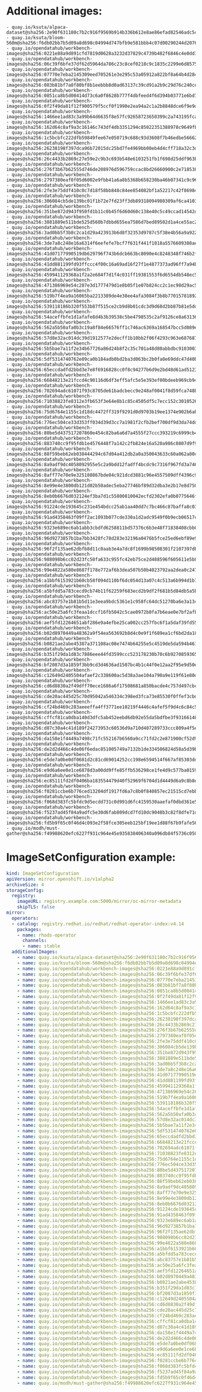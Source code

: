 # Additional images:
    - quay.io/ksuta/alpaca-dataset@sha256:2e90f631180c7b2c916f9569b914b336b612e8ae86efad82546adc5c9fcbbb8d
    - quay.io/ksuta/bloom-560m@sha256:f6db02bb7b5d09a8d698c04994d747bfb9e581bbb4c07d00290244d207623733
    - quay.io/opendatahub/workbench-images@sha256:0221e88a9d891cfd7819d0628a3232d37829c4739b482f6846c4e0dd1a0f7b91
    - quay.io/opendatahub/workbench-images@sha256:06c39f6bfe37df62d5964da786c23c8cef0218c9c1835c2299e6d8575cfab630
    - quay.io/opendatahub/workbench-images@sha256:07770e7eba2145309eed705261e3e295c53a05912a822bf8a64b4d284cfb79ca
    - quay.io/opendatahub/workbench-images@sha256:083b81bf7a8f80bf8b1eebbb8d0ad63137c39cd91a2b9c29d76c240ce02013d9
    - quay.io/opendatahub/workbench-images@sha256:0851ca8b5d00414d73c6a0f8628b777f4dbfeed4f6d394b03771e6bd70988b30
    - quay.io/opendatahub/workbench-images@sha256:0f2f49da81f12f900579f5ccf0f1990e2ea94a2c1a2b8848dce6f9e9d2dd6d6f
    - quay.io/opendatahub/workbench-images@sha256:1466ee1ad83c3a99b64d6635f8e57fc92658723650399c2a743195fca41cfb65
    - quay.io/opendatahub/workbench-images@sha256:162d64c8af9a3c16146c743df4db3351294c85022351388978c9649fbd12ff27
    - quay.io/opendatahub/workbench-images@sha256:1c5bcbfc222dfb59849fee67e050719c688c93d3608f7b46edbe5666263641f3
    - quay.io/opendatahub/workbench-images@sha256:26238198f397dca96b72015dc25bd7fe4969bb00eb4d4cff718a32c3d8fda3fc
    - quay.io/opendatahub/workbench-images@sha256:26c4433b2869c27e59e2c9b3c693b548e6103251fb1f698d25ddf963ba8cafdf
    - quay.io/opendatahub/workbench-images@sha256:276f3b67b62555d746de208976d596759ccac8bd26660900c2e7185380fe043d
    - quay.io/opendatahub/workbench-images@sha256:2797380eaf0f05d6002e9fbb41a6a8b5368b658230ba46b07341c9c96797f591
    - quay.io/opendatahub/workbench-images@sha256:2fe3e75ddf410c0c7d18f58bb848c84ee854082bf1a52217c42f86984feae6ed
    - quay.io/opendatahub/workbench-images@sha256:306084cb5de139bc01f1b72e7fd23ff3db89318094980309af6ca4103b84888f
    - quay.io/opendatahub/workbench-images@sha256:351be872d943f950fd1b11c0b45f6d60d60c138e40c5c49ccad14542d80f950d
    - quay.io/opendatahub/workbench-images@sha256:3881889e511bde525d560b7dbbd655ea7586d7bed89502d1a4ce55ac24866ab1
    - quay.io/opendatahub/workbench-images@sha256:3ad0bb5f3b8c2ca1d29a423913b6d8f32353d9787c5f38e4b56a9a922f6e3cdd
    - quay.io/opendatahub/workbench-images@sha256:3de7a8c248e16a6314f6eefefe7bcf7f631f441f1018a5576609308aeadc2a98
    - quay.io/opendatahub/workbench-images@sha256:41d07177990519db629796f743b6dcb663bc8090e4c8248348f746b2fa4f7dbb
    - quay.io/opendatahub/workbench-images@sha256:41dd881199fd93ffccc4f00c16a69ad16f27f1e4877373ad96ff7a94b9564972
    - quay.io/opendatahub/workbench-images@sha256:459941129368a1f2a2e684f7d1f4c031ff19381553f6d6554db548ec589488e0
    - quay.io/opendatahub/workbench-images@sha256:471386969e54c287e3d1777479d1e8b05f1e07b824cc2c1ec98d29ac5006b378
    - quay.io/opendatahub/workbench-images@sha256:519b7f4ea9a16065ba2213389de4e38ee4afa3084f3b8b770157818928ad0f7a
    - quay.io/opendatahub/workbench-images@sha256:539118186b320f553b87f515ce2cb9d8b01cdc3d9d68d2bb87b81e5dd749e28b
    - quay.io/opendatahub/workbench-images@sha256:54aceffbfe1d1afafe8d4b3b39538c5be4798535c2af9126ce8a63136f18d4e2
    - quay.io/opendatahub/workbench-images@sha256:562a5b50afa0b3c19a8f84e66576ff1c746ac6369a168547bcc5d089ebd4ef91
    - quay.io/opendatahub/workbench-images@sha256:57d8e32ac014dc39d1912577e2decff1b10bb2f06f4293c963e687687a580b05
    - quay.io/opendatahub/workbench-images@sha256:5b5bae7a11f2e34b67726a86d24b8f2c35c701a48d80abbdbc91030033d2fc1f
    - quay.io/opendatahub/workbench-images@sha256:5df5314740762e09ca0b184adb0bd2ba3d063bc2b0fa0e69ddc47d40b637a0cc
    - quay.io/opendatahub/workbench-images@sha256:65eccdadfd2bbd3e7e8f6916828cc0f8c94277b6d9e2bd48d61ad51230eb913d
    - quay.io/opendatahub/workbench-images@sha256:66848213e21fccd4c90116d6df3eff5afc5e5e393ef00bdeeb969cb94e3b269e
    - quay.io/opendatahub/workbench-images@sha256:702694adc61071f93c8705de61badcbecc9e248af0041f8d59fca748b6a10d8d
    - quay.io/opendatahub/workbench-images@sha256:71038823fe8312e3fb653f3e64e8b1c85c4505df5c7ecc152c3010526c0e2a6f
    - quay.io/opendatahub/workbench-images@sha256:75d6764e1155c1d18dc4472ff319f9291d0d9703b19ee1374e902b6ab7f55cfb
    - quay.io/opendatahub/workbench-images@sha256:776ec504ce33d353ff034d39d3cc7a1981f2cfb2bef700df9d3da74dd167ccdf
    - quay.io/opendatahub/workbench-images@sha256:80be5d437517207860e454c82ba6a6d7a4555f27ccc393219c6999cb468a96ad
    - quay.io/opendatahub/workbench-images@sha256:883740cc9f95fdb1e4576448f7a142c2fb824e16a520a986c0807d9f937447eb
    - quay.io/opendatahub/workbench-images@sha256:88f59beb62eb038444294c67d04a412db2a0a350043633c60a062a80cde593a3
    - quay.io/opendatahub/workbench-images@sha256:8a9adf9dc4058092955e5c2a9bdd12fadff4bcdc9c7316f967fd3a74650567ac
    - quay.io/opendatahub/workbench-images@sha256:8aff77e70e9e325180867bde04c921dcd3881c96e4557509dff4396c9fa72ecd
    - quay.io/opendatahub/workbench-images@sha256:8e99e4e3800db121d02b50adec5eba27746bf89d32dba3e2b17e8d750ac53608
    - quay.io/opendatahub/workbench-images@sha256:8eb0b6676d032124ef3ba7d1c55800810042ecfd2302efa0b0775646f188e97e
    - quay.io/opendatahub/workbench-images@sha256:91224cde193645c231e454bdcc25ab1aa40dd7c7bc466c87baffa8c03f5e3128
    - quay.io/opendatahub/workbench-images@sha256:91ad4358463f09ff2ac1093b077cde330a1d2adc9549f0b9ecb06517c3daee80
    - quay.io/opendatahub/workbench-images@sha256:9323e689ec6ab1abb3cbdfd6258811bd57376c6b3e48f71838408cbb0b8b24a3
    - quay.io/opendatahub/workbench-images@sha256:96d9273857b1ba7bb3428fc78d283e32196a0476b5fce25ed6ebf89e965b09f7
    - quay.io/opendatahub/workbench-images@sha256:96f2f135ae62dbfb8d11c0aab3e4a7dc8f1699b98508301f2107397db22e87dc
    - quay.io/opendatahub/workbench-images@sha256:988098b6cc02d23fc50fa633c955fc42eb75ce2d488596f605611e5b87a167b8
    - quay.io/opendatahub/workbench-images@sha256:99e4822a580e8687f178e772af6b3dea507b50b4023792aa2dea0c2475c74ba6
    - quay.io/opendatahub/workbench-images@sha256:a1bbf6153921b60cb58f094d110bf6dc054d13a07c4c513a6b994d1b74a8b60e
    - quay.io/opendatahub/workbench-images@sha256:a5bfdd5a783cecd9cb74b11f62259f683ecd2b9df2f681b5d84db5a5b20d8589
    - quay.io/opendatahub/workbench-images@sha256:abc83757e1b81b5d11e3eea9bdc5361e1c958fc64dc51270ba6e3a134ce80953
    - quay.io/opendatahub/workbench-images@sha256:ac50e25a6fc3feaa1dccf16fb5042c5cae0972b0fa7b6eae0e7bf2afbf0f60d8
    - quay.io/opendatahub/workbench-images@sha256:aef5fd12264651abf286e9a4efbe25ca002cc257fbc6f1a5daf39fd55c7d6206
    - quay.io/opendatahub/workbench-images@sha256:b02d8970449a48362a9f54ea563692b8d4c0e9f1f689ea1cf6bd2da18538a421
    - quay.io/opendatahub/workbench-images@sha256:b0821ae2abe45387a371108ac08e7474b64255e5c4519de5da594b4617fd79fe
    - quay.io/opendatahub/workbench-images@sha256:b351f29da1d83c7886eee44fd3599ccc523178230b70c6b927085936506987ea
    - quay.io/opendatahub/workbench-images@sha256:bf2087d3a1859f3bb9cd3d4636ad1507bc4b1c44f0e12aa2f95e9d50e6f8d6eb
    - quay.io/opendatahub/workbench-images@sha256:c12649d2405504afaef2c338600ac5d38a3ae104a790a9e119f61e80dfae0fad
    - quay.io/opendatahub/workbench-images@sha256:cd6d8830a2f49dff70ece1686a6f17508681a850bacde4c757d497cbc59827ef
    - quay.io/opendatahub/workbench-images@sha256:cde20ac445d25c70d95042a546334c398ed3fca73e85530f0ffef3cbdb6ec746
    - quay.io/opendatahub/workbench-images@sha256:cf24bd469c283aeeeffa4ff3771ee10219f4446c4afef5f9d4c6c84c54bd81ce
    - quay.io/opendatahub/workbench-images@sha256:cffcf81ca0dba140d3dfc5ab452eebd6db92e55da5bdfbe3f931661489a8a596
    - quay.io/opendatahub/workbench-images@sha256:d87c30a4c41d189f24273953c60536d9a710d407289733ccc809a4f5e1549bd0
    - quay.io/opendatahub/workbench-images@sha256:da158e1f4449a7498c71fc552167b6560a9cc71fd2c2e871900cf52d9e455191
    - quay.io/opendatahub/workbench-images@sha256:de2d2d466c4de06f6edac851005749a7132b1de334506824d58a5d39b5d6d3c0
    - quay.io/opendatahub/workbench-images@sha256:e5de7a0be0df0681d2c81cd69014252cc198e6594514f667af85303dd055b6e2
    - quay.io/opendatahub/workbench-images@sha256:e9d6a6ee0e1ce6878d3a00dd9ffe85ffb536298ce1fe4d9c577ba0159c69a7f3
    - quay.io/opendatahub/workbench-images@sha256:ec85111fd2df0406ba183554479d40f52969f6704d1d4449d6a9c8b8e06e6314
    - quay.io/opendatahub/workbench-images@sha256:f0281ccbe6b776ced13204df1917fd6a7c8b0f840857ec21515cd7ebb522c91b
    - quay.io/opendatahub/workbench-images@sha256:f068d383fc5bfdc9d5ecdd731c0d991d6fc4159530aaefaf0dbd361e53e68abe
    - quay.io/opendatahub/workbench-images@sha256:f5237ad45f84a9adfc5e30d6fab809dcd7fd10dc9048b3c82f8dfe71d2d7eb2c
    - quay.io/opendatahub/workbench-images@sha256:fd5b9f65c0f46d4c093e2f58fce305eeb125bf19ee1d88f67b9fafe56142e92d
    - quay.io/modh/must-gather@sha256:f49988620efc6227f931c964e45e935838406340a096db84f5736c05066f1cc6

# ImageSetConfiguration example:
```yaml
kind: ImageSetConfiguration
apiVersion: mirror.openshift.io/v1alpha2
archiveSize: 4
storageConfig:
  registry: 
    imageURL: registry.example.com:5000/mirror/oc-mirror-metadata
    skipTLS: false                       
mirror:
  operators:
  - catalog: registry.redhat.io/redhat/redhat-operator-index:v4.14
    packages:
    - name: rhods-operator
      channels:
      - name: stable
  additionalImages:   
    - name: quay.io/ksuta/alpaca-dataset@sha256:2e90f631180c7b2c916f9569b914b336b612e8ae86efad82546adc5c9fcbbb8d
    - name: quay.io/ksuta/bloom-560m@sha256:f6db02bb7b5d09a8d698c04994d747bfb9e581bbb4c07d00290244d207623733
    - name: quay.io/opendatahub/workbench-images@sha256:0221e88a9d891cfd7819d0628a3232d37829c4739b482f6846c4e0dd1a0f7b91
    - name: quay.io/opendatahub/workbench-images@sha256:06c39f6bfe37df62d5964da786c23c8cef0218c9c1835c2299e6d8575cfab630
    - name: quay.io/opendatahub/workbench-images@sha256:07770e7eba2145309eed705261e3e295c53a05912a822bf8a64b4d284cfb79ca
    - name: quay.io/opendatahub/workbench-images@sha256:083b81bf7a8f80bf8b1eebbb8d0ad63137c39cd91a2b9c29d76c240ce02013d9
    - name: quay.io/opendatahub/workbench-images@sha256:0851ca8b5d00414d73c6a0f8628b777f4dbfeed4f6d394b03771e6bd70988b30
    - name: quay.io/opendatahub/workbench-images@sha256:0f2f49da81f12f900579f5ccf0f1990e2ea94a2c1a2b8848dce6f9e9d2dd6d6f
    - name: quay.io/opendatahub/workbench-images@sha256:1466ee1ad83c3a99b64d6635f8e57fc92658723650399c2a743195fca41cfb65
    - name: quay.io/opendatahub/workbench-images@sha256:162d64c8af9a3c16146c743df4db3351294c85022351388978c9649fbd12ff27
    - name: quay.io/opendatahub/workbench-images@sha256:1c5bcbfc222dfb59849fee67e050719c688c93d3608f7b46edbe5666263641f3
    - name: quay.io/opendatahub/workbench-images@sha256:26238198f397dca96b72015dc25bd7fe4969bb00eb4d4cff718a32c3d8fda3fc
    - name: quay.io/opendatahub/workbench-images@sha256:26c4433b2869c27e59e2c9b3c693b548e6103251fb1f698d25ddf963ba8cafdf
    - name: quay.io/opendatahub/workbench-images@sha256:276f3b67b62555d746de208976d596759ccac8bd26660900c2e7185380fe043d
    - name: quay.io/opendatahub/workbench-images@sha256:2797380eaf0f05d6002e9fbb41a6a8b5368b658230ba46b07341c9c96797f591
    - name: quay.io/opendatahub/workbench-images@sha256:2fe3e75ddf410c0c7d18f58bb848c84ee854082bf1a52217c42f86984feae6ed
    - name: quay.io/opendatahub/workbench-images@sha256:306084cb5de139bc01f1b72e7fd23ff3db89318094980309af6ca4103b84888f
    - name: quay.io/opendatahub/workbench-images@sha256:351be872d943f950fd1b11c0b45f6d60d60c138e40c5c49ccad14542d80f950d
    - name: quay.io/opendatahub/workbench-images@sha256:3881889e511bde525d560b7dbbd655ea7586d7bed89502d1a4ce55ac24866ab1
    - name: quay.io/opendatahub/workbench-images@sha256:3ad0bb5f3b8c2ca1d29a423913b6d8f32353d9787c5f38e4b56a9a922f6e3cdd
    - name: quay.io/opendatahub/workbench-images@sha256:3de7a8c248e16a6314f6eefefe7bcf7f631f441f1018a5576609308aeadc2a98
    - name: quay.io/opendatahub/workbench-images@sha256:41d07177990519db629796f743b6dcb663bc8090e4c8248348f746b2fa4f7dbb
    - name: quay.io/opendatahub/workbench-images@sha256:41dd881199fd93ffccc4f00c16a69ad16f27f1e4877373ad96ff7a94b9564972
    - name: quay.io/opendatahub/workbench-images@sha256:459941129368a1f2a2e684f7d1f4c031ff19381553f6d6554db548ec589488e0
    - name: quay.io/opendatahub/workbench-images@sha256:471386969e54c287e3d1777479d1e8b05f1e07b824cc2c1ec98d29ac5006b378
    - name: quay.io/opendatahub/workbench-images@sha256:519b7f4ea9a16065ba2213389de4e38ee4afa3084f3b8b770157818928ad0f7a
    - name: quay.io/opendatahub/workbench-images@sha256:539118186b320f553b87f515ce2cb9d8b01cdc3d9d68d2bb87b81e5dd749e28b
    - name: quay.io/opendatahub/workbench-images@sha256:54aceffbfe1d1afafe8d4b3b39538c5be4798535c2af9126ce8a63136f18d4e2
    - name: quay.io/opendatahub/workbench-images@sha256:562a5b50afa0b3c19a8f84e66576ff1c746ac6369a168547bcc5d089ebd4ef91
    - name: quay.io/opendatahub/workbench-images@sha256:57d8e32ac014dc39d1912577e2decff1b10bb2f06f4293c963e687687a580b05
    - name: quay.io/opendatahub/workbench-images@sha256:5b5bae7a11f2e34b67726a86d24b8f2c35c701a48d80abbdbc91030033d2fc1f
    - name: quay.io/opendatahub/workbench-images@sha256:5df5314740762e09ca0b184adb0bd2ba3d063bc2b0fa0e69ddc47d40b637a0cc
    - name: quay.io/opendatahub/workbench-images@sha256:65eccdadfd2bbd3e7e8f6916828cc0f8c94277b6d9e2bd48d61ad51230eb913d
    - name: quay.io/opendatahub/workbench-images@sha256:66848213e21fccd4c90116d6df3eff5afc5e5e393ef00bdeeb969cb94e3b269e
    - name: quay.io/opendatahub/workbench-images@sha256:702694adc61071f93c8705de61badcbecc9e248af0041f8d59fca748b6a10d8d
    - name: quay.io/opendatahub/workbench-images@sha256:71038823fe8312e3fb653f3e64e8b1c85c4505df5c7ecc152c3010526c0e2a6f
    - name: quay.io/opendatahub/workbench-images@sha256:75d6764e1155c1d18dc4472ff319f9291d0d9703b19ee1374e902b6ab7f55cfb
    - name: quay.io/opendatahub/workbench-images@sha256:776ec504ce33d353ff034d39d3cc7a1981f2cfb2bef700df9d3da74dd167ccdf
    - name: quay.io/opendatahub/workbench-images@sha256:80be5d437517207860e454c82ba6a6d7a4555f27ccc393219c6999cb468a96ad
    - name: quay.io/opendatahub/workbench-images@sha256:883740cc9f95fdb1e4576448f7a142c2fb824e16a520a986c0807d9f937447eb
    - name: quay.io/opendatahub/workbench-images@sha256:88f59beb62eb038444294c67d04a412db2a0a350043633c60a062a80cde593a3
    - name: quay.io/opendatahub/workbench-images@sha256:8a9adf9dc4058092955e5c2a9bdd12fadff4bcdc9c7316f967fd3a74650567ac
    - name: quay.io/opendatahub/workbench-images@sha256:8aff77e70e9e325180867bde04c921dcd3881c96e4557509dff4396c9fa72ecd
    - name: quay.io/opendatahub/workbench-images@sha256:8e99e4e3800db121d02b50adec5eba27746bf89d32dba3e2b17e8d750ac53608
    - name: quay.io/opendatahub/workbench-images@sha256:8eb0b6676d032124ef3ba7d1c55800810042ecfd2302efa0b0775646f188e97e
    - name: quay.io/opendatahub/workbench-images@sha256:91224cde193645c231e454bdcc25ab1aa40dd7c7bc466c87baffa8c03f5e3128
    - name: quay.io/opendatahub/workbench-images@sha256:91ad4358463f09ff2ac1093b077cde330a1d2adc9549f0b9ecb06517c3daee80
    - name: quay.io/opendatahub/workbench-images@sha256:9323e689ec6ab1abb3cbdfd6258811bd57376c6b3e48f71838408cbb0b8b24a3
    - name: quay.io/opendatahub/workbench-images@sha256:96d9273857b1ba7bb3428fc78d283e32196a0476b5fce25ed6ebf89e965b09f7
    - name: quay.io/opendatahub/workbench-images@sha256:96f2f135ae62dbfb8d11c0aab3e4a7dc8f1699b98508301f2107397db22e87dc
    - name: quay.io/opendatahub/workbench-images@sha256:988098b6cc02d23fc50fa633c955fc42eb75ce2d488596f605611e5b87a167b8
    - name: quay.io/opendatahub/workbench-images@sha256:99e4822a580e8687f178e772af6b3dea507b50b4023792aa2dea0c2475c74ba6
    - name: quay.io/opendatahub/workbench-images@sha256:a1bbf6153921b60cb58f094d110bf6dc054d13a07c4c513a6b994d1b74a8b60e
    - name: quay.io/opendatahub/workbench-images@sha256:a5bfdd5a783cecd9cb74b11f62259f683ecd2b9df2f681b5d84db5a5b20d8589
    - name: quay.io/opendatahub/workbench-images@sha256:abc83757e1b81b5d11e3eea9bdc5361e1c958fc64dc51270ba6e3a134ce80953
    - name: quay.io/opendatahub/workbench-images@sha256:ac50e25a6fc3feaa1dccf16fb5042c5cae0972b0fa7b6eae0e7bf2afbf0f60d8
    - name: quay.io/opendatahub/workbench-images@sha256:aef5fd12264651abf286e9a4efbe25ca002cc257fbc6f1a5daf39fd55c7d6206
    - name: quay.io/opendatahub/workbench-images@sha256:b02d8970449a48362a9f54ea563692b8d4c0e9f1f689ea1cf6bd2da18538a421
    - name: quay.io/opendatahub/workbench-images@sha256:b0821ae2abe45387a371108ac08e7474b64255e5c4519de5da594b4617fd79fe
    - name: quay.io/opendatahub/workbench-images@sha256:b351f29da1d83c7886eee44fd3599ccc523178230b70c6b927085936506987ea
    - name: quay.io/opendatahub/workbench-images@sha256:bf2087d3a1859f3bb9cd3d4636ad1507bc4b1c44f0e12aa2f95e9d50e6f8d6eb
    - name: quay.io/opendatahub/workbench-images@sha256:c12649d2405504afaef2c338600ac5d38a3ae104a790a9e119f61e80dfae0fad
    - name: quay.io/opendatahub/workbench-images@sha256:cd6d8830a2f49dff70ece1686a6f17508681a850bacde4c757d497cbc59827ef
    - name: quay.io/opendatahub/workbench-images@sha256:cde20ac445d25c70d95042a546334c398ed3fca73e85530f0ffef3cbdb6ec746
    - name: quay.io/opendatahub/workbench-images@sha256:cf24bd469c283aeeeffa4ff3771ee10219f4446c4afef5f9d4c6c84c54bd81ce
    - name: quay.io/opendatahub/workbench-images@sha256:cffcf81ca0dba140d3dfc5ab452eebd6db92e55da5bdfbe3f931661489a8a596
    - name: quay.io/opendatahub/workbench-images@sha256:d87c30a4c41d189f24273953c60536d9a710d407289733ccc809a4f5e1549bd0
    - name: quay.io/opendatahub/workbench-images@sha256:da158e1f4449a7498c71fc552167b6560a9cc71fd2c2e871900cf52d9e455191
    - name: quay.io/opendatahub/workbench-images@sha256:de2d2d466c4de06f6edac851005749a7132b1de334506824d58a5d39b5d6d3c0
    - name: quay.io/opendatahub/workbench-images@sha256:e5de7a0be0df0681d2c81cd69014252cc198e6594514f667af85303dd055b6e2
    - name: quay.io/opendatahub/workbench-images@sha256:e9d6a6ee0e1ce6878d3a00dd9ffe85ffb536298ce1fe4d9c577ba0159c69a7f3
    - name: quay.io/opendatahub/workbench-images@sha256:ec85111fd2df0406ba183554479d40f52969f6704d1d4449d6a9c8b8e06e6314
    - name: quay.io/opendatahub/workbench-images@sha256:f0281ccbe6b776ced13204df1917fd6a7c8b0f840857ec21515cd7ebb522c91b
    - name: quay.io/opendatahub/workbench-images@sha256:f068d383fc5bfdc9d5ecdd731c0d991d6fc4159530aaefaf0dbd361e53e68abe
    - name: quay.io/opendatahub/workbench-images@sha256:f5237ad45f84a9adfc5e30d6fab809dcd7fd10dc9048b3c82f8dfe71d2d7eb2c
    - name: quay.io/opendatahub/workbench-images@sha256:fd5b9f65c0f46d4c093e2f58fce305eeb125bf19ee1d88f67b9fafe56142e92d
    - name: quay.io/modh/must-gather@sha256:f49988620efc6227f931c964e45e935838406340a096db84f5736c05066f1cc6
```
